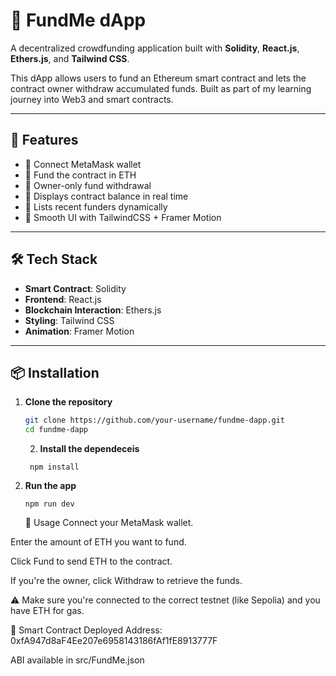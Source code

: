 # 🚀 FundMe dApp

A decentralized crowdfunding application built with **Solidity**, **React.js**, **Ethers.js**, and **Tailwind CSS**.

This dApp allows users to fund an Ethereum smart contract and lets the contract owner withdraw accumulated funds. Built as part of my learning journey into Web3 and smart contracts.

---

## 🧠 Features

- 🔐 Connect MetaMask wallet
- 💸 Fund the contract in ETH
- 👑 Owner-only fund withdrawal
- 💼 Displays contract balance in real time
- 👥 Lists recent funders dynamically
- 🎨 Smooth UI with TailwindCSS + Framer Motion

---

## 🛠️ Tech Stack

- **Smart Contract**: Solidity
- **Frontend**: React.js
- **Blockchain Interaction**: Ethers.js
- **Styling**: Tailwind CSS
- **Animation**: Framer Motion

---

## 📦 Installation

1. **Clone the repository**
   ```bash
   git clone https://github.com/your-username/fundme-dapp.git
   cd fundme-dapp
   ```
   2. **Install the dependeceis** 
   ``` 
    npm install
   ```
2. **Run the app** 
   ```
   npm run dev
   ```
   🔌 Usage
Connect your MetaMask wallet.

Enter the amount of ETH you want to fund.

Click Fund to send ETH to the contract.

If you're the owner, click Withdraw to retrieve the funds.

⚠️ Make sure you're connected to the correct testnet (like Sepolia) and you have ETH for gas.

🔗 Smart Contract
Deployed Address: 0xfA947d8aF4Ee207e6958143186fAf1fE8913777F

ABI available in src/FundMe.json
